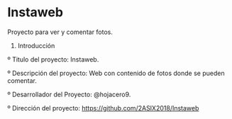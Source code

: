 # Instaweb
Proyecto para ver y comentar fotos.

1. Introducción

º Titulo del proyecto: Instaweb.

º Descripción del proyecto: Web con contenido de fotos donde se pueden comentar.

º Desarrollador del Proyecto: @hojacero9.

º Dirección del proyecto: https://github.com/2ASIX2018/Instaweb

